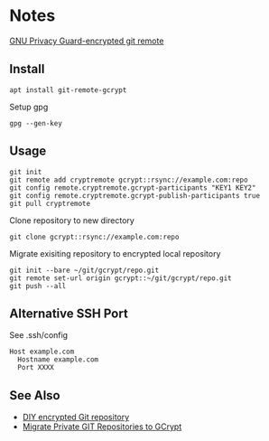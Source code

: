 # Notes

[GNU Privacy Guard-encrypted git remote](https://github.com/spwhitton/git-remote-gcrypt)

## Install

```shell
apt install git-remote-gcrypt
```

Setup gpg
```
gpg --gen-key
```


## Usage

```shell
git init
git remote add cryptremote gcrypt::rsync://example.com:repo
git config remote.cryptremote.gcrypt-participants "KEY1 KEY2"
git config remote.cryptremote.gcrypt-publish-participants true
git pull cryptremote
```

Clone repository to new directory
```shell
git clone gcrypt::rsync://example.com:repo
```

Migrate exisiting repository to encrypted local repository
```
git init --bare ~/git/gcrypt/repo.git
git remote set-url origin gcrypt::~/git/gcrypt/repo.git
git push --all
```

## Alternative SSH Port
See .ssh/config
```
Host example.com
  Hostname example.com
  Port XXXX
```

## See Also

* [DIY encrypted Git repository](https://daveparrish.net/posts/2018-06-12-DIY-encrypted-Git-repository.html)
* [Migrate Private GIT Repositories to GCrypt](https://www.alwaysrightinstitute.com/gcrypt/)
